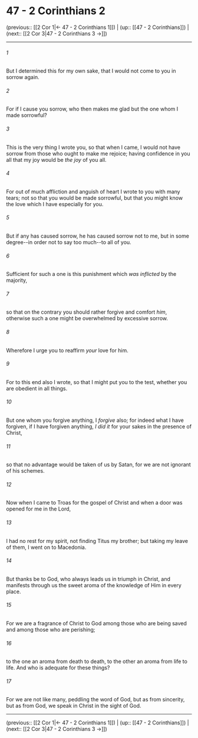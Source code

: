# 47 - 2 Corinthians 2

(previous:: [[2 Cor 1|← 47 - 2 Corinthians 1]]) | (up:: [[47 - 2 Corinthians]]) | (next:: [[2 Cor 3|47 - 2 Corinthians 3 →]])

***


###### 1 
But I determined this for my own sake, that I would not come to you in sorrow again. 

###### 2 
For if I cause you sorrow, who then makes me glad but the one whom I made sorrowful? 

###### 3 
This is the very thing I wrote you, so that when I came, I would not have sorrow from those who ought to make me rejoice; having confidence in you all that my joy would be _the joy_ of you all. 

###### 4 
For out of much affliction and anguish of heart I wrote to you with many tears; not so that you would be made sorrowful, but that you might know the love which I have especially for you. 

###### 5 
But if any has caused sorrow, he has caused sorrow not to me, but in some degree--in order not to say too much--to all of you. 

###### 6 
Sufficient for such a one is this punishment which _was inflicted_ by the majority, 

###### 7 
so that on the contrary you should rather forgive and comfort _him_, otherwise such a one might be overwhelmed by excessive sorrow. 

###### 8 
Wherefore I urge you to reaffirm _your_ love for him. 

###### 9 
For to this end also I wrote, so that I might put you to the test, whether you are obedient in all things. 

###### 10 
But one whom you forgive anything, I _forgive_ also; for indeed what I have forgiven, if I have forgiven anything, _I did it_ for your sakes in the presence of Christ, 

###### 11 
so that no advantage would be taken of us by Satan, for we are not ignorant of his schemes. 

###### 12 
Now when I came to Troas for the gospel of Christ and when a door was opened for me in the Lord, 

###### 13 
I had no rest for my spirit, not finding Titus my brother; but taking my leave of them, I went on to Macedonia. 

###### 14 
But thanks be to God, who always leads us in triumph in Christ, and manifests through us the sweet aroma of the knowledge of Him in every place. 

###### 15 
For we are a fragrance of Christ to God among those who are being saved and among those who are perishing; 

###### 16 
to the one an aroma from death to death, to the other an aroma from life to life. And who is adequate for these things? 

###### 17 
For we are not like many, peddling the word of God, but as from sincerity, but as from God, we speak in Christ in the sight of God.

***

(previous:: [[2 Cor 1|← 47 - 2 Corinthians 1]]) | (up:: [[47 - 2 Corinthians]]) | (next:: [[2 Cor 3|47 - 2 Corinthians 3 →]])
